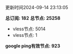 更新时间2024-09-14 23:13:05

**总订阅: 182**
**总节点: 25258**
- vless节点: 5014
- vless节点: 1

**google ping有效节点: 923**
